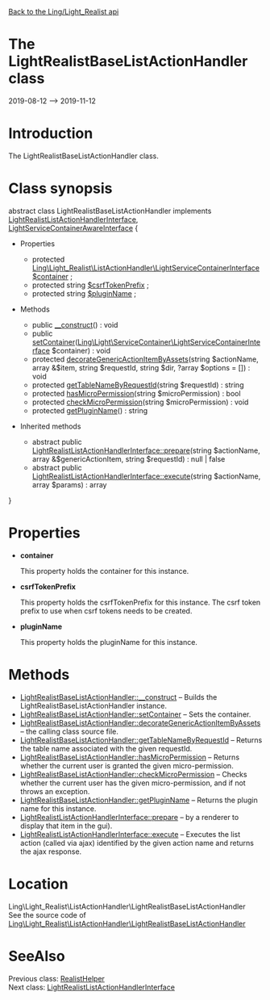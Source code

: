 [Back to the Ling/Light_Realist api](https://github.com/lingtalfi/Light_Realist/blob/master/doc/api/Ling/Light_Realist.md)



The LightRealistBaseListActionHandler class
================
2019-08-12 --> 2019-11-12






Introduction
============

The LightRealistBaseListActionHandler class.



Class synopsis
==============


abstract class <span class="pl-k">LightRealistBaseListActionHandler</span> implements [LightRealistListActionHandlerInterface](https://github.com/lingtalfi/Light_Realist/blob/master/doc/api/Ling/Light_Realist/ListActionHandler/LightRealistListActionHandlerInterface.md), [LightServiceContainerAwareInterface](https://github.com/lingtalfi/Light/blob/master/doc/api/Ling/Light/ServiceContainer/LightServiceContainerAwareInterface.md) {

- Properties
    - protected [Ling\Light_Realist\ListActionHandler\LightServiceContainerInterface](https://github.com/lingtalfi/Light/blob/master/doc/api/Ling/Light/ServiceContainer/LightServiceContainerInterface.md) [$container](#property-container) ;
    - protected string [$csrfTokenPrefix](#property-csrfTokenPrefix) ;
    - protected string [$pluginName](#property-pluginName) ;

- Methods
    - public [__construct](https://github.com/lingtalfi/Light_Realist/blob/master/doc/api/Ling/Light_Realist/ListActionHandler/LightRealistBaseListActionHandler/__construct.md)() : void
    - public [setContainer](https://github.com/lingtalfi/Light_Realist/blob/master/doc/api/Ling/Light_Realist/ListActionHandler/LightRealistBaseListActionHandler/setContainer.md)([Ling\Light\ServiceContainer\LightServiceContainerInterface](https://github.com/lingtalfi/Light/blob/master/doc/api/Ling/Light/ServiceContainer/LightServiceContainerInterface.md) $container) : void
    - protected [decorateGenericActionItemByAssets](https://github.com/lingtalfi/Light_Realist/blob/master/doc/api/Ling/Light_Realist/ListActionHandler/LightRealistBaseListActionHandler/decorateGenericActionItemByAssets.md)(string $actionName, array &$item, string $requestId, string $dir, ?array $options = []) : void
    - protected [getTableNameByRequestId](https://github.com/lingtalfi/Light_Realist/blob/master/doc/api/Ling/Light_Realist/ListActionHandler/LightRealistBaseListActionHandler/getTableNameByRequestId.md)(string $requestId) : string
    - protected [hasMicroPermission](https://github.com/lingtalfi/Light_Realist/blob/master/doc/api/Ling/Light_Realist/ListActionHandler/LightRealistBaseListActionHandler/hasMicroPermission.md)(string $microPermission) : bool
    - protected [checkMicroPermission](https://github.com/lingtalfi/Light_Realist/blob/master/doc/api/Ling/Light_Realist/ListActionHandler/LightRealistBaseListActionHandler/checkMicroPermission.md)(string $microPermission) : void
    - protected [getPluginName](https://github.com/lingtalfi/Light_Realist/blob/master/doc/api/Ling/Light_Realist/ListActionHandler/LightRealistBaseListActionHandler/getPluginName.md)() : string

- Inherited methods
    - abstract public [LightRealistListActionHandlerInterface::prepare](https://github.com/lingtalfi/Light_Realist/blob/master/doc/api/Ling/Light_Realist/ListActionHandler/LightRealistListActionHandlerInterface/prepare.md)(string $actionName, array &$genericActionItem, string $requestId) : null | false
    - abstract public [LightRealistListActionHandlerInterface::execute](https://github.com/lingtalfi/Light_Realist/blob/master/doc/api/Ling/Light_Realist/ListActionHandler/LightRealistListActionHandlerInterface/execute.md)(string $actionName, array $params) : array

}




Properties
=============

- <span id="property-container"><b>container</b></span>

    This property holds the container for this instance.
    
    

- <span id="property-csrfTokenPrefix"><b>csrfTokenPrefix</b></span>

    This property holds the csrfTokenPrefix for this instance.
    The csrf token prefix to use when csrf tokens needs to be created.
    
    

- <span id="property-pluginName"><b>pluginName</b></span>

    This property holds the pluginName for this instance.
    
    



Methods
==============

- [LightRealistBaseListActionHandler::__construct](https://github.com/lingtalfi/Light_Realist/blob/master/doc/api/Ling/Light_Realist/ListActionHandler/LightRealistBaseListActionHandler/__construct.md) &ndash; Builds the LightRealistBaseListActionHandler instance.
- [LightRealistBaseListActionHandler::setContainer](https://github.com/lingtalfi/Light_Realist/blob/master/doc/api/Ling/Light_Realist/ListActionHandler/LightRealistBaseListActionHandler/setContainer.md) &ndash; Sets the container.
- [LightRealistBaseListActionHandler::decorateGenericActionItemByAssets](https://github.com/lingtalfi/Light_Realist/blob/master/doc/api/Ling/Light_Realist/ListActionHandler/LightRealistBaseListActionHandler/decorateGenericActionItemByAssets.md) &ndash; the calling class source file.
- [LightRealistBaseListActionHandler::getTableNameByRequestId](https://github.com/lingtalfi/Light_Realist/blob/master/doc/api/Ling/Light_Realist/ListActionHandler/LightRealistBaseListActionHandler/getTableNameByRequestId.md) &ndash; Returns the table name associated with the given requestId.
- [LightRealistBaseListActionHandler::hasMicroPermission](https://github.com/lingtalfi/Light_Realist/blob/master/doc/api/Ling/Light_Realist/ListActionHandler/LightRealistBaseListActionHandler/hasMicroPermission.md) &ndash; Returns whether the current user is granted the given micro-permission.
- [LightRealistBaseListActionHandler::checkMicroPermission](https://github.com/lingtalfi/Light_Realist/blob/master/doc/api/Ling/Light_Realist/ListActionHandler/LightRealistBaseListActionHandler/checkMicroPermission.md) &ndash; Checks whether the current user has the given micro-permission, and if not throws an exception.
- [LightRealistBaseListActionHandler::getPluginName](https://github.com/lingtalfi/Light_Realist/blob/master/doc/api/Ling/Light_Realist/ListActionHandler/LightRealistBaseListActionHandler/getPluginName.md) &ndash; Returns the plugin name for this instance.
- [LightRealistListActionHandlerInterface::prepare](https://github.com/lingtalfi/Light_Realist/blob/master/doc/api/Ling/Light_Realist/ListActionHandler/LightRealistListActionHandlerInterface/prepare.md) &ndash; by a renderer to display that item in the gui).
- [LightRealistListActionHandlerInterface::execute](https://github.com/lingtalfi/Light_Realist/blob/master/doc/api/Ling/Light_Realist/ListActionHandler/LightRealistListActionHandlerInterface/execute.md) &ndash; Executes the list action (called via ajax) identified by the given action name and returns the ajax response.





Location
=============
Ling\Light_Realist\ListActionHandler\LightRealistBaseListActionHandler<br>
See the source code of [Ling\Light_Realist\ListActionHandler\LightRealistBaseListActionHandler](https://github.com/lingtalfi/Light_Realist/blob/master/ListActionHandler/LightRealistBaseListActionHandler.php)



SeeAlso
==============
Previous class: [RealistHelper](https://github.com/lingtalfi/Light_Realist/blob/master/doc/api/Ling/Light_Realist/Helper/RealistHelper.md)<br>Next class: [LightRealistListActionHandlerInterface](https://github.com/lingtalfi/Light_Realist/blob/master/doc/api/Ling/Light_Realist/ListActionHandler/LightRealistListActionHandlerInterface.md)<br>
